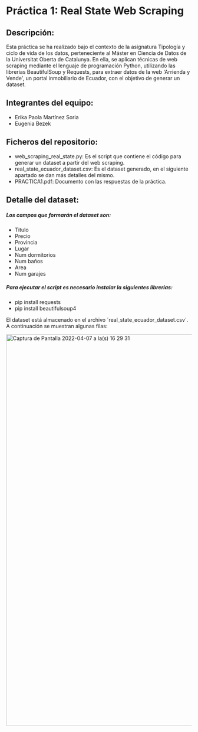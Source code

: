 # Práctica 1: Real State Web Scraping

## Descripción:
Esta práctica se ha realizado bajo el contexto de la asignatura Tipología y ciclo de vida de los datos, perteneciente al Máster en Ciencia de Datos de la Universitat Oberta de Catalunya. En ella, se aplican técnicas de web scraping mediante el lenguaje de programación Python, utilizando las librerias BeautifulSoup y Requests, para extraer datos de la web 'Arrienda y Vende', un portal inmobiliario de Ecuador, con el objetivo de generar un dataset.

## Integrantes del equipo:
* Erika Paola Martínez Soria
* Eugenia Bezek

## Ficheros del repositorio:

* web_scraping_real_state.py: Es el script que contiene el código para generar un dataset a partir del web scraping.
* real_state_ecuador_dataset.csv: Es el dataset generado, en el siguiente apartado se dan más detalles del mismo.
* PRACTICA1.pdf: Documento con las respuestas de la práctica.

## Detalle del dataset:
##### Los campos que formarán el dataset son:
  * Titulo
  * Precio
  * Provincia
  * Lugar
  * Num dormitorios
  * Num baños
  * Area
  * Num garajes

##### Para ejecutar el script es necesario instalar la siguientes librerias:

 * pip install requests <br>
 * pip install beautifulsoup4


El dataset está almacenado en el archivo ´real_state_ecuador_dataset.csv´. 
A continuación se muestran algunas filas:


<img width="1061" alt="Captura de Pantalla 2022-04-07 a la(s) 16 29 31" src="https://user-images.githubusercontent.com/83620805/162281622-31b648e5-ec86-43cd-85f7-6718b0fdd793.png">
